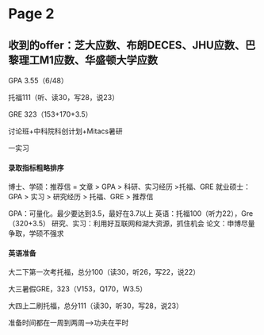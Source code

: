 # Page 2

## 收到的offer：芝大应数、布朗DECES、JHU应数、巴黎理工M1应数、华盛顿大学应数

GPA 3.55（6/48）

托福111（听、读30，写28，说23）

GRE 323（153+170+3.5）

讨论班+中科院科创计划+Mitacs暑研

一实习

#### 录取指标粗略排序

博士、学硕：推荐信 = 文章 > GPA > 科研、实习经历 >托福、GRE 就业硕士：GPA > 实习 > 研究经历 > 托福、GRE > 推荐信

GPA：可量化。最少要达到3.5，最好在3.7以上 英语：托福100（听力22），Gre（320+3.5） 研究、实习：利用好互联网和湖大资源，抓住机会 论文：申博尽量争取，学硕不强求

#### 英语准备

大二下第一次考托福，总分100（读30，听26，写22，说22）

大三暑假GRE，323（V153，Q170，W3.5）

大四上二刷托福，总分111（读30，听30，写28，说23）

准备时间都在一周到两周——>功夫在平时
